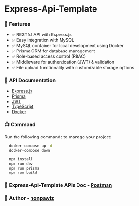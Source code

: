 # Express-Api-Template

### 🎯 Features

- ✅ RESTful API with Express.js
- ✅ Easy integration with MySQL
- ✅ MySQL container for local development using Docker
- ✅ Prisma ORM for database management
- ✅ Role-based access control (RBAC)
- ✅ Middleware for authentication (JWT) & validation
- ✅ File upload functionality with customizable storage options

### 🔗 API Documentation

- [Express.js](https://expressjs.com/)
- [Prisma](https://www.prisma.io/e)
- [JWT](https://jwt.io/)
- [TypeScript](https://www.typescriptlang.org/)
- [Docker](https://docs.docker.com/compose/install/)

### 📺 Command

Run the following commands to manage your project:

```bash
  docker-compose up -d
  docker-compose down

  npm install
  npm run dev
  npm run prisma
  npm run build
```

### 🔗 Express-Api-Template APIs Doc - [Postman](https://www.postman.com/nonpawiz/express-api-template/documentation/j7b4g22/express-api-template)

### 🥷 Author - [nonpawiz](https://github.com/nonpawiz/)

